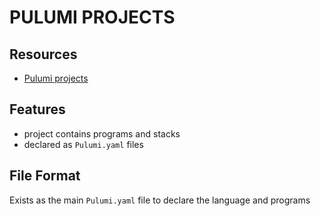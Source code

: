 # PULUMI PROJECTS

## Resources

- [Pulumi projects](https://www.pulumi.com/docs/intro/concepts/project/)

## Features

- project contains programs and stacks
- declared as `Pulumi.yaml` files

## File Format

Exists as the main `Pulumi.yaml` file to declare the language and programs
